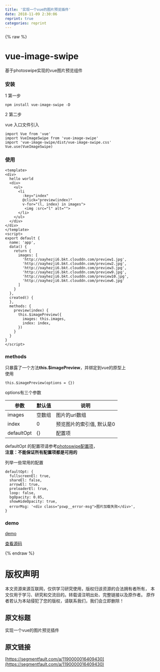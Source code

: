 ```yaml
---
title: '实现一个vue的图片预览插件' 
date: 2018-11-09 2:30:06
reprint: true
categories: reprint
---
```


{% raw %}
<h1 id="articleHeader0">vue-image-swipe</h1><p>&#x57FA;&#x4E8E;photoswipe&#x5B9E;&#x73B0;&#x7684;vue&#x56FE;&#x7247;&#x9884;&#x89C8;&#x7EC4;&#x4EF6;</p><h3 id="articleHeader1">&#x5B89;&#x88C5;</h3><p>1 &#x7B2C;&#x4E00;&#x6B65;</p><div class="widget-codetool" style="display:none"><div class="widget-codetool--inner"><span class="selectCode code-tool" data-toggle="tooltip" data-placement="top" title="" data-original-title="&#x5168;&#x9009;"></span> <span type="button" class="copyCode code-tool" data-toggle="tooltip" data-placement="top" data-clipboard-text="npm install vue-image-swipe -D" title="" data-original-title="&#x590D;&#x5236;"></span> <span type="button" class="saveToNote code-tool" data-toggle="tooltip" data-placement="top" title="" data-original-title="&#x653E;&#x8FDB;&#x7B14;&#x8BB0;"></span></div></div><pre class="hljs mipsasm"><code style="word-break:break-word;white-space:initial">npm <span class="hljs-keyword">install </span>vue-image-<span class="hljs-keyword">swipe </span>-D</code></pre><p>2 &#x7B2C;&#x4E8C;&#x6B65;</p><p>vue &#x5165;&#x53E3;&#x6587;&#x4EF6;&#x5F15;&#x5165;</p><div class="widget-codetool" style="display:none"><div class="widget-codetool--inner"><span class="selectCode code-tool" data-toggle="tooltip" data-placement="top" title="" data-original-title="&#x5168;&#x9009;"></span> <span type="button" class="copyCode code-tool" data-toggle="tooltip" data-placement="top" data-clipboard-text="import Vue from &apos;vue&apos;
import VueImageSwipe from &apos;vue-image-swipe&apos;
import &apos;vue-image-swipe/dist/vue-image-swipe.css&apos;
Vue.use(VueImageSwipe)" title="" data-original-title="&#x590D;&#x5236;"></span> <span type="button" class="saveToNote code-tool" data-toggle="tooltip" data-placement="top" title="" data-original-title="&#x653E;&#x8FDB;&#x7B14;&#x8BB0;"></span></div></div><pre class="javascript hljs"><code class="javascript"><span class="hljs-keyword">import</span> Vue <span class="hljs-keyword">from</span> <span class="hljs-string">&apos;vue&apos;</span>
<span class="hljs-keyword">import</span> VueImageSwipe <span class="hljs-keyword">from</span> <span class="hljs-string">&apos;vue-image-swipe&apos;</span>
<span class="hljs-keyword">import</span> <span class="hljs-string">&apos;vue-image-swipe/dist/vue-image-swipe.css&apos;</span>
Vue.use(VueImageSwipe)</code></pre><h3 id="articleHeader2">&#x4F7F;&#x7528;</h3><div class="widget-codetool" style="display:none"><div class="widget-codetool--inner"><span class="selectCode code-tool" data-toggle="tooltip" data-placement="top" title="" data-original-title="&#x5168;&#x9009;"></span> <span type="button" class="copyCode code-tool" data-toggle="tooltip" data-placement="top" data-clipboard-text="&lt;template&gt;
&lt;div&gt;
  hello world
  &lt;div&gt;
    &lt;ul&gt;
      &lt;li
        :key=&quot;index&quot;
        @click=&quot;preview(index)&quot;
        v-for=&quot;(l, index) in images&quot;&gt;
         &lt;img :src=&quot;l&quot; alt=&quot;&quot;&gt;
      &lt;/li&gt;
    &lt;/ul&gt;
  &lt;/div&gt;
&lt;/div&gt;
&lt;/template&gt;
&lt;script&gt;
export default {
  name: &apos;app&apos;,
  data() {
    return {
      images: [
        &apos;http://oayhezji6.bkt.clouddn.com/preview1.jpg&apos;,
        &apos;http://oayhezji6.bkt.clouddn.com/preview2.jpg&apos;,
        &apos;http://oayhezji6.bkt.clouddn.com/preview3.jpg&apos;,
        &apos;http://oayhezji6.bkt.clouddn.com/preview9.jpg&apos;,
        &apos;http://oayhezji6.bkt.clouddn.com/preview10.jpg&apos;,
        &apos;http://oayhezji6.bkt.clouddn.com/preview6.jpg&apos;
      ]
    }
  },
  created() {
  },
  methods: {
    preview(index) {
      this.$imagePreview({
        images: this.images,
        index: index,
      })
    }
  }
}
&lt;/script&gt;" title="" data-original-title="&#x590D;&#x5236;"></span> <span type="button" class="saveToNote code-tool" data-toggle="tooltip" data-placement="top" title="" data-original-title="&#x653E;&#x8FDB;&#x7B14;&#x8BB0;"></span></div></div><pre class="hljs xml"><code><span class="hljs-tag">&lt;<span class="hljs-name">template</span>&gt;</span>
<span class="hljs-tag">&lt;<span class="hljs-name">div</span>&gt;</span>
  hello world
  <span class="hljs-tag">&lt;<span class="hljs-name">div</span>&gt;</span>
    <span class="hljs-tag">&lt;<span class="hljs-name">ul</span>&gt;</span>
      <span class="hljs-tag">&lt;<span class="hljs-name">li</span>
        <span class="hljs-attr">:key</span>=<span class="hljs-string">&quot;index&quot;</span>
        @<span class="hljs-attr">click</span>=<span class="hljs-string">&quot;preview(index)&quot;</span>
        <span class="hljs-attr">v-for</span>=<span class="hljs-string">&quot;(l, index) in images&quot;</span>&gt;</span>
         <span class="hljs-tag">&lt;<span class="hljs-name">img</span> <span class="hljs-attr">:src</span>=<span class="hljs-string">&quot;l&quot;</span> <span class="hljs-attr">alt</span>=<span class="hljs-string">&quot;&quot;</span>&gt;</span>
      <span class="hljs-tag">&lt;/<span class="hljs-name">li</span>&gt;</span>
    <span class="hljs-tag">&lt;/<span class="hljs-name">ul</span>&gt;</span>
  <span class="hljs-tag">&lt;/<span class="hljs-name">div</span>&gt;</span>
<span class="hljs-tag">&lt;/<span class="hljs-name">div</span>&gt;</span>
<span class="hljs-tag">&lt;/<span class="hljs-name">template</span>&gt;</span>
<span class="hljs-tag">&lt;<span class="hljs-name">script</span>&gt;</span><span class="javascript">
<span class="hljs-keyword">export</span> <span class="hljs-keyword">default</span> {
  <span class="hljs-attr">name</span>: <span class="hljs-string">&apos;app&apos;</span>,
  data() {
    <span class="hljs-keyword">return</span> {
      <span class="hljs-attr">images</span>: [
        <span class="hljs-string">&apos;http://oayhezji6.bkt.clouddn.com/preview1.jpg&apos;</span>,
        <span class="hljs-string">&apos;http://oayhezji6.bkt.clouddn.com/preview2.jpg&apos;</span>,
        <span class="hljs-string">&apos;http://oayhezji6.bkt.clouddn.com/preview3.jpg&apos;</span>,
        <span class="hljs-string">&apos;http://oayhezji6.bkt.clouddn.com/preview9.jpg&apos;</span>,
        <span class="hljs-string">&apos;http://oayhezji6.bkt.clouddn.com/preview10.jpg&apos;</span>,
        <span class="hljs-string">&apos;http://oayhezji6.bkt.clouddn.com/preview6.jpg&apos;</span>
      ]
    }
  },
  created() {
  },
  <span class="hljs-attr">methods</span>: {
    preview(index) {
      <span class="hljs-keyword">this</span>.$imagePreview({
        <span class="hljs-attr">images</span>: <span class="hljs-keyword">this</span>.images,
        <span class="hljs-attr">index</span>: index,
      })
    }
  }
}
</span><span class="hljs-tag">&lt;/<span class="hljs-name">script</span>&gt;</span></code></pre><h3 id="articleHeader3">methods</h3><p>&#x53EA;&#x66B4;&#x9732;&#x4E86;&#x4E00;&#x4E2A;&#x65B9;&#x6CD5;<strong>this.$imagePreview</strong>&#xFF0C;&#x5E76;&#x7ED1;&#x5B9A;&#x5230;vue&#x7684;&#x539F;&#x578B;&#x4E0A;<br>&#x4F7F;&#x7528;</p><div class="widget-codetool" style="display:none"><div class="widget-codetool--inner"><span class="selectCode code-tool" data-toggle="tooltip" data-placement="top" title="" data-original-title="&#x5168;&#x9009;"></span> <span type="button" class="copyCode code-tool" data-toggle="tooltip" data-placement="top" data-clipboard-text="this.$imagePreview(options = {})" title="" data-original-title="&#x590D;&#x5236;"></span> <span type="button" class="saveToNote code-tool" data-toggle="tooltip" data-placement="top" title="" data-original-title="&#x653E;&#x8FDB;&#x7B14;&#x8BB0;"></span></div></div><pre class="hljs gradle"><code style="word-break:break-word;white-space:initial"><span class="hljs-keyword">this</span>.$imagePreview(<span class="hljs-keyword">options</span> = {})</code></pre><p>options&#x6709;&#x4E09;&#x4E2A;&#x53C2;&#x6570;</p><table><thead><tr><th>&#x53C2;&#x6570;</th><th>&#x9ED8;&#x8BA4;&#x503C;</th><th>&#x8BF4;&#x660E;</th></tr></thead><tbody><tr><td>images</td><td>&#x7A7A;&#x6570;&#x7EC4;</td><td>&#x56FE;&#x7247;&#x7684;url&#x6570;&#x7EC4;</td></tr><tr><td>index</td><td>0</td><td>&#x9884;&#x89C8;&#x56FE;&#x7247;&#x7684;&#x7D22;&#x5F15;&#x503C;, &#x9ED8;&#x8BA4;&#x662F;0</td></tr><tr><td>defaultOpt</td><td>{}</td><td>&#x914D;&#x7F6E;&#x9879;</td></tr></tbody></table><p>defaultOpt &#x7684;&#x914D;&#x7F6E;&#x9879;&#x8BF7;&#x53C2;&#x8003;<a href="http://photoswipe.com/documentation/options.html" rel="nofollow noreferrer" target="_blank">photoswipe&#x914D;&#x7F6E;&#x9879;</a>&#xFF0C;<br><strong>&#x6CE8;&#x610F;&#xFF1A;&#x4E0D;&#x80FD;&#x4FDD;&#x8BC1;&#x6240;&#x6709;&#x914D;&#x7F6E;&#x9879;&#x90FD;&#x662F;&#x53EF;&#x7528;&#x7684;</strong></p><p>&#x5217;&#x4E3E;&#x4E00;&#x4E9B;&#x5E38;&#x7528;&#x7684;&#x914D;&#x7F6E;</p><div class="widget-codetool" style="display:none"><div class="widget-codetool--inner"><span class="selectCode code-tool" data-toggle="tooltip" data-placement="top" title="" data-original-title="&#x5168;&#x9009;"></span> <span type="button" class="copyCode code-tool" data-toggle="tooltip" data-placement="top" data-clipboard-text="defaultOpt: {
  fullscreenEl: true,
  shareEl: false,
  arrowEl: true,
  preloaderEl: true,
  loop: false,
  bgOpacity: 0.85,
  showHideOpacity: true,
  errorMsg: &apos;&lt;div class=&quot;pswp__error-msg&quot;&gt;&#x56FE;&#x7247;&#x52A0;&#x8F7D;&#x5931;&#x8D25;&lt;/div&gt;&apos;,
}" title="" data-original-title="&#x590D;&#x5236;"></span> <span type="button" class="saveToNote code-tool" data-toggle="tooltip" data-placement="top" title="" data-original-title="&#x653E;&#x8FDB;&#x7B14;&#x8BB0;"></span></div></div><pre class="hljs yaml"><code><span class="hljs-attr">defaultOpt:</span> <span class="hljs-string">{</span>
<span class="hljs-attr">  fullscreenEl:</span> <span class="hljs-literal">true</span><span class="hljs-string">,</span>
<span class="hljs-attr">  shareEl:</span> <span class="hljs-literal">false</span><span class="hljs-string">,</span>
<span class="hljs-attr">  arrowEl:</span> <span class="hljs-literal">true</span><span class="hljs-string">,</span>
<span class="hljs-attr">  preloaderEl:</span> <span class="hljs-literal">true</span><span class="hljs-string">,</span>
<span class="hljs-attr">  loop:</span> <span class="hljs-literal">false</span><span class="hljs-string">,</span>
<span class="hljs-attr">  bgOpacity:</span> <span class="hljs-number">0.85</span><span class="hljs-string">,</span>
<span class="hljs-attr">  showHideOpacity:</span> <span class="hljs-literal">true</span><span class="hljs-string">,</span>
<span class="hljs-attr">  errorMsg:</span> <span class="hljs-string">&apos;&lt;div class=&quot;pswp__error-msg&quot;&gt;&#x56FE;&#x7247;&#x52A0;&#x8F7D;&#x5931;&#x8D25;&lt;/div&gt;&apos;</span><span class="hljs-string">,</span>
<span class="hljs-string">}</span></code></pre><h3 id="articleHeader4">demo</h3><p><a href="https://zhhshen.github.io/vue-image-swipe/example/index.html" rel="nofollow noreferrer" target="_blank">demo</a></p><p><a href="https://github.com/zhhshen/vue-image-swipe" rel="nofollow noreferrer" target="_blank">&#x67E5;&#x770B;&#x6E90;&#x7801;</a></p>
{% endraw %}

# 版权声明
本文资源来源互联网，仅供学习研究使用，版权归该资源的合法拥有者所有，
本文仅用于学习、研究和交流目的。转载请注明出处、完整链接以及原作者。
原作者若认为本站侵犯了您的版权，请联系我们，我们会立即删除！

## 原文标题
实现一个vue的图片预览插件

## 原文链接
[https://segmentfault.com/a/1190000016409430](https://segmentfault.com/a/1190000016409430)

